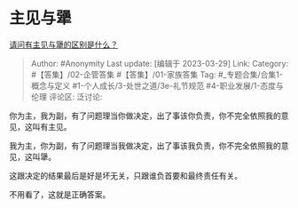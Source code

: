 # 主见与犟
[请问有主见与犟的区别是什么？](https://www.zhihu.com/question/44835903/answer/2957982666)

> Author: #Anonymity
> Last update: [编辑于 2023-03-29]
> Link:
> Category: #【答集】/02-企管答集 #【答集】/01-家族答集
> Tag: #_专题合集/合集1-概念与定义 #1-个人成长/3-处世之道/3e-礼节规范 #4-职业发展/1-态度与伦理
> 评论区:
> 泛讨论:

你为主，我为副，有了问题理当你做决定，出了事该你负责，你不完全依照我的意见，这叫有主见。

我为主，你为副，有了问题理当我做决定，出了事该我负责，你不完全依照我的意见，这叫犟。

这跟决定的结果最后是好是坏无关，只跟谁负首要和最终责任有关。

不用看了，这就是正确答案。
